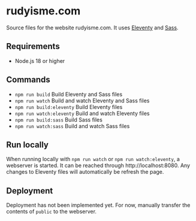 # rudyisme.com

Source files for the website rudyisme.com. It uses [Eleventy](https://www.11ty.dev) and [Sass](https://sass-lang.com).

## Requirements

- Node.js 18 or higher

## Commands

- `npm run build` Build Eleventy and Sass files
- `npm run watch` Build and watch Eleventy and Sass files
- `npm run build:eleventy` Build Eleventy files
- `npm run watch:eleventy` Build and watch Eleventy files
- `npm run build:sass` Build Sass files
- `npm run watch:sass` Build and watch Sass files

## Run locally

When running locally with `npm run watch` or `npm run watch:eleventy`, a webserver is started. It can be reached through http://localhost:8080. Any changes to Eleventy files will automatically be refresh the page. 

## Deployment

Deployment has not been implemented yet. For now, manually transfer the contents of `public` to the webserver.
